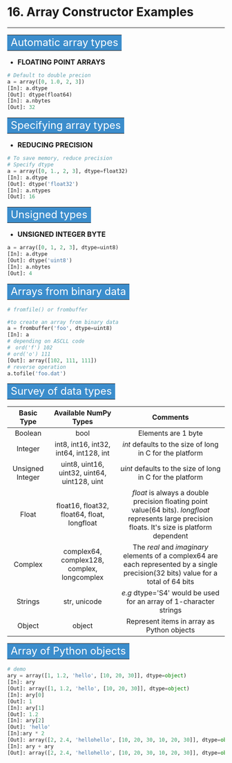# 16. Array Constructor Examples
--------------------------------

**<table><tr><td bgcolor=#3b8dcc><font color="white" size=5>Automatic array types</font></td></tr></table>**

- **<font size=3>FLOATING POINT ARRAYS</font>**

```python
# Default to double precion
a = array([0, 1.0, 2, 3])
[In]: a.dtype
[Out]: dtype(float64)
[In]: a.nbytes
[Out]: 32
```
**<table><tr><td bgcolor=#3b8dcc><font color="white" size=5>Specifying array types</font></td></tr></table>**

- **<font size=3>REDUCING PRECISION</font>**

```python
# To save memory, reduce precision
# Specify dtype
a = array([0, 1., 2, 3], dtype=float32)
[In]: a.dtype
[Out]: dtype('float32')
[In]: a.ntypes
[Out]: 16
```
**<table><tr><td bgcolor=#3b8dcc><font color="white" size=5>Unsigned types</font></td></tr></table>**

- **<font size=3>UNSIGNED INTEGER BYTE</font>**

```python
a = array([0, 1, 2, 3], dtype=uint8)
[In]: a.dtype
[Out]: dtype('uint8')
[In]: a.nbytes
[Out]: 4
```
**<table><tr><td bgcolor=#3b8dcc ><font color="white" size=5>Arrays from binary data</font></td></tr></table>**

```python
# fromfile() or frombuffer

#to create an array from binary data
a = frombuffer('foo', dtype=uint8)
[In]: a
# depending on ASCLL code 
#　ord('f') 102
# ord('o') 111
[Out]: array([102, 111, 111])
# reverse operation
a.tofile('foo.dat')
```

**<table><tr><td bgcolor=#3b8dcc><font color="white" size=5>Survey of data types</font></td></tr></table>**


**Basic Type** | **Available NumPy Types** | Comments
-------------- | ------------------------- | ---------
<center>Boolean</center> | <center>bool</center> | <center>Elements are 1 byte</center> 
<center>Integer</center> | <center>int8, int16, int32, int64, int128, int</center> | <center>*int* defaults to the size of long in C for the platform</center>
<center>Unsigned Integer</center> | <center>uint8, uint16, uint32, uint64, uint128, uint</center> | <center>*uint* defaults to the size of long in C for the platform</center>
<center>Float</center> | <center>float16, float32, float64, float, longfloat</center> | <center>*float* is always a double precision floating point value(64 bits). *longfloat* represents large precision floats. It's size is platform dependent</center>
<center>Complex</center> | <center>complex64, complex128, complex, longcomplex</center> | <center>The *real* and *imaginary* elements of a complex64 are each represented by a single precision(32 bits) value for a total of 64 bits</center>
<center>Strings</center> | <center>str, unicode</center> | <center>*e.g* dtype='S4' would be used for an array of 1-character strings</center>
<center>Object</center> | <center>object</center> | <center>Represent items in array as Python objects</center>

**<table><tr><td bgcolor=#3b8dcc><font color="white" size=5>Array of Python objects</font></td></tr></table>**

```python
# demo
ary = array([1, 1.2, 'hello', [10, 20, 30]], dtype=object)
[In]: ary
[Out]: array([1, 1.2, 'hello', [10, 20, 30]], dtype=object)
[In]: ary[0]
[Out]: 1
[In]: ary[1]
[Out]: 1.2
[In]: ary[2]
[Out]: 'hello'
[In]:ary * 2
[Out]: array([2, 2.4, 'hellohello', [10, 20, 30, 10, 20, 30]], dtype=object)
[In]: ary + ary
[Out]: array([2, 2.4, 'hellohello', [10, 20, 30, 10, 20, 30]], dtype=object)
```

